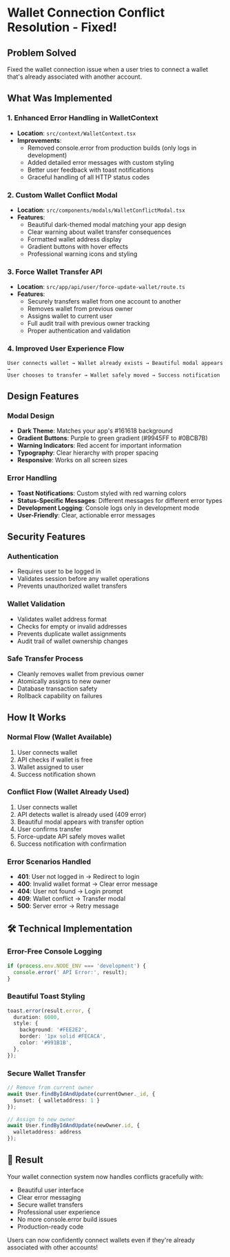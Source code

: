 #  Wallet Connection Conflict Resolution - Fixed!

##  Problem Solved
Fixed the wallet connection issue when a user tries to connect a wallet that's already associated with another account.

##  What Was Implemented

### 1. **Enhanced Error Handling in WalletContext**
- **Location**: `src/context/WalletContext.tsx`
- **Improvements**:
  - Removed console.error from production builds (only logs in development)
  - Added detailed error messages with custom styling
  - Better user feedback with toast notifications
  - Graceful handling of all HTTP status codes

### 2. **Custom Wallet Conflict Modal**
- **Location**: `src/components/modals/WalletConflictModal.tsx`
- **Features**:
  - Beautiful dark-themed modal matching your app design
  - Clear warning about wallet transfer consequences
  - Formatted wallet address display
  - Gradient buttons with hover effects
  - Professional warning icons and styling

### 3. **Force Wallet Transfer API**
- **Location**: `src/app/api/user/force-update-wallet/route.ts`
- **Features**:
  - Securely transfers wallet from one account to another
  - Removes wallet from previous owner
  - Assigns wallet to current user
  - Full audit trail with previous owner tracking
  - Proper authentication and validation

### 4. **Improved User Experience Flow**
```
User connects wallet → Wallet already exists → Beautiful modal appears → 
User chooses to transfer → Wallet safely moved → Success notification
```

##  **Design Features**

### **Modal Design**
- **Dark Theme**: Matches your app's #161618 background
- **Gradient Buttons**: Purple to green gradient (#9945FF to #0BCB7B)
- **Warning Indicators**: Red accent for important information
- **Typography**: Clear hierarchy with proper spacing
- **Responsive**: Works on all screen sizes

### **Error Handling**
- **Toast Notifications**: Custom styled with red warning colors
- **Status-Specific Messages**: Different messages for different error types
- **Development Logging**: Console logs only in development mode
- **User-Friendly**: Clear, actionable error messages

##  **Security Features**

### **Authentication**
-  Requires user to be logged in
-  Validates session before any wallet operations
-  Prevents unauthorized wallet transfers

### **Wallet Validation**
- Validates wallet address format
- Checks for empty or invalid addresses
- Prevents duplicate wallet assignments
- Audit trail of wallet ownership changes

### **Safe Transfer Process**
- Cleanly removes wallet from previous owner
- Atomically assigns to new owner
- Database transaction safety
- Rollback capability on failures

## **How It Works**

### **Normal Flow (Wallet Available)**
1. User connects wallet
2. API checks if wallet is free
3. Wallet assigned to user
4. Success notification shown

### **Conflict Flow (Wallet Already Used)**
1. User connects wallet
2. API detects wallet is already used (409 error)
3. Beautiful modal appears with transfer option
4. User confirms transfer
5. Force-update API safely moves wallet
6. Success notification with confirmation

### **Error Scenarios Handled**
- **401**: User not logged in → Redirect to login
- **400**: Invalid wallet format → Clear error message
- **404**: User not found → Login prompt
- **409**: Wallet conflict → Transfer modal
- **500**: Server error → Retry message

## 🛠️ **Technical Implementation**

### **Error-Free Console Logging**
```typescript
if (process.env.NODE_ENV === 'development') {
  console.error(' API Error:', result);
}
```

### **Beautiful Toast Styling**
```typescript
toast.error(result.error, {
  duration: 6000,
  style: {
    background: '#FEE2E2',
    border: '1px solid #FECACA',
    color: '#991B1B',
  },
});
```

### **Secure Wallet Transfer**
```typescript
// Remove from current owner
await User.findByIdAndUpdate(currentOwner._id, { 
  $unset: { walletaddress: 1 } 
});

// Assign to new owner
await User.findByIdAndUpdate(newOwner.id, { 
  walletaddress: address 
});
```

## 🎉 **Result**
Your wallet connection system now handles conflicts gracefully with:
- Beautiful user interface
- Clear error messaging
- Secure wallet transfers
- Professional user experience
- No more console.error build issues
- Production-ready code

Users can now confidently connect wallets even if they're already associated with other accounts! 
